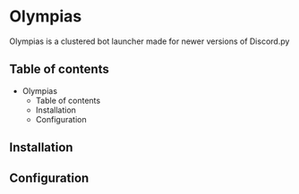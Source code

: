 # Olympias
Olympias is a clustered bot launcher made for newer versions of Discord.py

## Table of contents
- Olympias
	- Table of contents
	- Installation
	- Configuration

## Installation

## Configuration